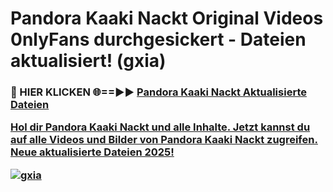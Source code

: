 # Pandora Kaaki Nackt Original Videos 0nlyFans durchgesickert - Dateien aktualisiert! (gxia)

<h3>🔴 HIER KLICKEN 🌐==►► <a href="https://tinyurl.com/h6vf6nb8" rel="nofollow">Pandora Kaaki Nackt Aktualisierte Dateien

Hol dir Pandora Kaaki Nackt und alle Inhalte. Jetzt kannst du auf alle Videos und Bilder von Pandora Kaaki Nackt zugreifen. Neue aktualisierte Dateien 2025!

[![gxia](https://i.imgur.com/sD4kR3V.gif)](https://tinyurl.com/h6vf6nb8)
